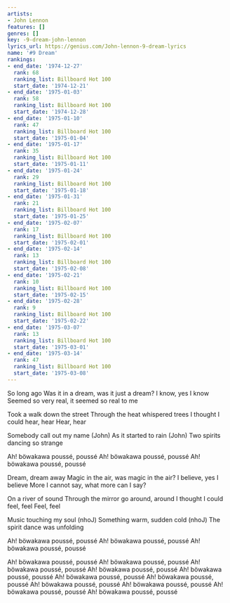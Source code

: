```yaml
---
artists:
- John Lennon
features: []
genres: []
key: -9-dream-john-lennon
lyrics_url: https://genius.com/John-lennon-9-dream-lyrics
name: '#9 Dream'
rankings:
- end_date: '1974-12-27'
  rank: 68
  ranking_list: Billboard Hot 100
  start_date: '1974-12-21'
- end_date: '1975-01-03'
  rank: 58
  ranking_list: Billboard Hot 100
  start_date: '1974-12-28'
- end_date: '1975-01-10'
  rank: 47
  ranking_list: Billboard Hot 100
  start_date: '1975-01-04'
- end_date: '1975-01-17'
  rank: 35
  ranking_list: Billboard Hot 100
  start_date: '1975-01-11'
- end_date: '1975-01-24'
  rank: 29
  ranking_list: Billboard Hot 100
  start_date: '1975-01-18'
- end_date: '1975-01-31'
  rank: 21
  ranking_list: Billboard Hot 100
  start_date: '1975-01-25'
- end_date: '1975-02-07'
  rank: 17
  ranking_list: Billboard Hot 100
  start_date: '1975-02-01'
- end_date: '1975-02-14'
  rank: 13
  ranking_list: Billboard Hot 100
  start_date: '1975-02-08'
- end_date: '1975-02-21'
  rank: 10
  ranking_list: Billboard Hot 100
  start_date: '1975-02-15'
- end_date: '1975-02-28'
  rank: 9
  ranking_list: Billboard Hot 100
  start_date: '1975-02-22'
- end_date: '1975-03-07'
  rank: 13
  ranking_list: Billboard Hot 100
  start_date: '1975-03-01'
- end_date: '1975-03-14'
  rank: 47
  ranking_list: Billboard Hot 100
  start_date: '1975-03-08'
---
```

So long ago
Was it in a dream, was it just a dream?
I know, yes I know
Seemed so very real, it seemed so real to me

Took a walk down the street
Through the heat whispered trees
I thought I could hear, hear
Hear, hear

Somebody call out my name (John)
As it started to rain (John)
Two spirits dancing so strange

Ah! böwakawa poussé, poussé
Ah! böwakawa poussé, poussé
Ah! böwakawa poussé, poussé

Dream, dream away
Magic in the air, was magic in the air?
I believe, yes I believe
More I cannot say, what more can I say?

On a river of sound
Through the mirror go around, around
I thought I could feel, feel
Feel, feel

Music touching my soul (nhoJ)
Something warm, sudden cold (nhoJ)
The spirit dance was unfolding

Ah! böwakawa poussé, poussé
Ah! böwakawa poussé, poussé
Ah! böwakawa poussé, poussé

Ah! böwakawa poussé, poussé
Ah! böwakawa poussé, poussé
Ah! böwakawa poussé, poussé
Ah! böwakawa poussé, poussé
Ah! böwakawa poussé, poussé
Ah! böwakawa poussé, poussé
Ah! böwakawa poussé, poussé
Ah! böwakawa poussé, poussé
Ah! böwakawa poussé, poussé
Ah! böwakawa poussé, poussé
Ah! böwakawa poussé, poussé
